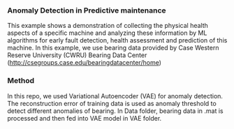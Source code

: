 ### Anomaly Detection in Predictive maintenance
This example shows a demonstration of collecting the physical health aspects of a specific machine and analyzing these information by ML algorithms for early fault detection, health assessment and prediction of this machine.
In this example, we use bearing data provided by Case Western Reserve University (CWRU) Bearing Data Center (http://csegroups.case.edu/bearingdatacenter/home)

### Method
In this repo, we used Variational Autoencoder (VAE) for anomaly detection. The reconstruction error of training data is used as anomaly threshold to detect different anomalies of bearing.
In Data folder, bearing data in .mat is processed and then fed into VAE model in VAE folder.
